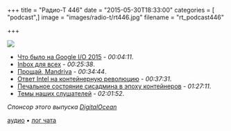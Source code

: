 +++
title = "Радио-Т 446"
date = "2015-05-30T18:33:00"
categories = [ "podcast",]
image = "images/radio-t/rt446.jpg"
filename = "rt_podcast446"

+++

![](https://radio-t.com/images/radio-t/rt446.jpg)

- [Что было на Google I/O 2015](http://thenextweb.com/google/2015/05/28/everything-google-announced-at-google-io-2015-in-one-handy-list/) - *00:04:11*.
- [Inbox для всех](http://social.techcrunch.com/2015/05/28/google-opens-inbox-to-all-adds-smart-reminders-trip-bundles-undo-send-and-more/) - *00:25:38*.
- [Прощай, Mandriva](http://www.phoronix.com/scan.php?page=news_item&px=Mandriva-Liquidated) - *00:34:44*.
- [Ответ Intel на контейнерную революцию](http://prsm.tc/7tknoe) - *00:37:31*.
- [Печальное состояние сисадмина в эпоху контейнеров](http://habrahabr.ru/post/258595/) - *01:27:11*.
- [Темы наших слушателей](https://radio-t.com/p/2015/05/26/prep-446/) - *02:01:52*.

_Спонсор этого выпуска [DigitalOcean](https://do.co/radiot)_

[аудио](https://cdn.radio-t.com/rt_podcast446.mp3) • [лог чата](http://chat.radio-t.com/logs/radio-t-446.html)
<audio src="https://cdn.radio-t.com/rt_podcast446.mp3" preload="none"></audio>
